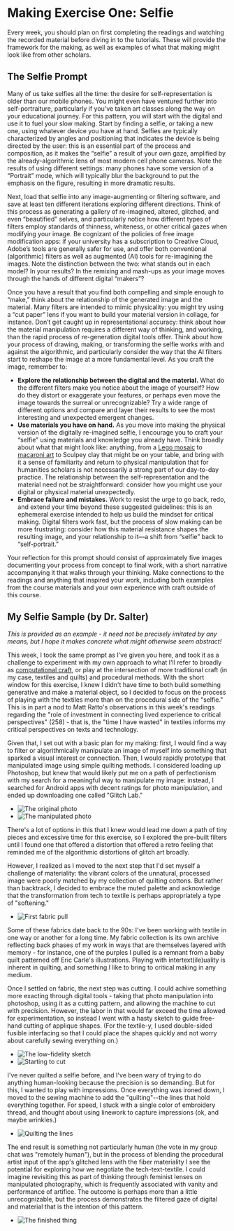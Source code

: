 # Making Exercise One: Selfie

Every week, you should plan on first completing the readings and watching the recorded material before diving in to the tutorials. These will provide the framework for the making, as well as examples of what that making might look like from other scholars. 

## The Selfie Prompt

Many of us take selfies all the time: the desire for self-representation is older than our mobile phones. You might even have ventured further into self-portraiture, particularly if you’ve taken art classes along the way on your educational journey. For this pattern, you will start with the digital and use it to fuel your slow making. Start by finding a selfie, or taking a new one, using whatever device you have at hand. Selfies are typically characterized by angles and positioning that indicates the device is being directed by the user: this is an essential part of the process and composition, as it makes the “selfie” a result of your own gaze, amplified by the already-algorithmic lens of most modern cell phone cameras. Note the results of using different settings: many phones have some version of a “Portrait” mode, which will typically blur the background to put the emphasis on the figure, resulting in more dramatic results.

Next, load that selfie into any image-augmenting or filtering software, and save at least ten different iterations exploring different directions. Think of this process as generating a gallery of re-imagined, altered, glitched, and even “beautified” selves, and particularly notice how different types of filters employ standards of thinness, whiteness, or other critical gazes when modifying your image. Be cognizant of the policies of free image modification apps: if your university has a subscription to Creative Cloud, Adobe’s tools are generally safer for use, and offer both conventional (algorithmic) filters as well as augmented (AI) tools for re-imagining the images. Note the distinction between the two: what stands out in each model? In your results? In the remixing and mash-ups as your image moves through the hands of different digital “makers”?

Once you have a result that you find both compelling and simple enough to “make,” think about the relationship of the generated image and the material. Many filters are intended to mimic physicality: you might try using a “cut paper” lens if you want to build your material version in collage, for instance. Don’t get caught up in representational accuracy: think about how the material manipulation requires a different way of thinking, and working, than the rapid process of re-generation digital tools offer. Think about how your process of drawing, making, or transforming the selfie works with and against the algorithmic, and particularly consider the way that the AI filters start to reshape the image at a more fundamental level. As you craft the image, remember to:


- **Explore the relationship between the digital and the material.** What do the different filters make you notice about the image of yourself? How do they distort or exaggerate your features, or perhaps even move the image towards the surreal or unrecognizable? Try a wide range of different options and compare and layer their results to see the most interesting and unexpected emergent changes.
- **Use materials you have on hand.** As you move into making the physical version of the digitally re-imagined selfie, I encourage you to craft your “selfie” using materials and knowledge you already have. Think broadly about what that might look like: anything, from a [Lego mosaic](https://www.brothers-brick.com/2020/07/01/lego-art-revealed-as-mosaics-of-the-beatles-marilyn-monroe-star-wars-sith-and-iron-man-news/) to [macaroni art](https://www.boothbayregister.com/article/memory-bench-proposed-boothbay-harbor-artist/9953) to Sculpey clay that might be on your table, and bring with it a sense of familiarity and return to physical manipulation that for humanities scholars is not necessarily a strong part of our day-to-day practice. The relationship between the self-representation and the material need not be straightforward: consider how you might use your digital or physical material unexpectedly. 
- **Embrace failure and mistakes.** Work to resist the urge to go back, redo, and extend your time beyond these suggested guidelines: this is an ephemeral exercise intended to help us build the mindset for critical making. Digital filters work fast, but the process of slow making can be more frustrating: consider how this material resistance shapes the resulting image, and your relationship to it—a shift from “selfie” back to “self-portrait.”

Your reflection for this prompt should consist of approximately five images documenting your process from concept to final work, with a short narrative accompanying it that walks through your thinking. Make connections to the readings and anything that inspired your work, including both examples from the course materials and your own experience with craft outside of this course.

## My Selfie Sample (by Dr. Salter)

*This is provided as an example - it need not be precisely imitated by any means, but I hope it makes concrete what might otherwise seem abstract!*

This week, I took the same prompt as I've given you here, and took it as a challenge to experiment with my own approach to what I'll refer to broadly as [computational craft](https://www.youtube.com/watch?v=mwtKiwQxyKY), or play at the intersection of more traditional craft (in my case, textiles and quilts) and procedural methods. With the short window for this exercise, I knew I didn't have time to both build something generative and make a material object, so I decided to focus on the process of playing with the textiles more than on the procedural side of the "selfie." This is in part a nod to Matt Ratto's observations in this week's readings regarding the "role of investment in connecting lived experience to critical perspectives" (258) - that is, the "time I have wasted" in textiles informs my critical perspectives on texts and technology.

Given that, I set out with a basic plan for my making: first, I would find a way to filter or algorithmically manipulate an image of myself into something that sparked a visual interest or connection. Then, I would rapidly prototype that manipulated image using simple quilting methods. I considered loading up Photoshop, but knew that would likely put me on a path of perfectionism with my search for a meaningful way to manipulate my image: instead, I searched for Android apps with decent ratings for photo manipulation, and ended up downloading one called "Glitch Lab."

- ![The original photo](../img/original.jpg)
- ![The manipulated photo](../img/glitched.png)

There's a lot of options in this that I knew would lead me down a path of tiny pieces and excessive time for this exercise, so I explored the pre-built filters until I found one that offered a distortion that offered a retro feeling that reminded me of the algorithmic distortions of glitch art broadly.

However, I realized as I moved to the next step that I'd set myself a challenge of materiality: the vibrant colors of the unnatural, processed image were poorly matched by my collection of quilting cottons. But rather than backtrack, I decided to embrace the muted palette and acknowledge that the transformation from tech to textile is perhaps appropriately a type of "softening."

- ![First fabric pull](../img/fabric.jpg)

Some of these fabrics date back to the 90s: I've been working with textile in one way or another for a long time. My fabric collection is its own archive reflecting back phases of my work in ways that are themselves layered with memory - for instance, one of the purples I pulled is a remnant from a baby quilt patterned off Eric Carle's illustrations. Playing with intertext(ile)uality is inherent in quilting, and something I like to bring to critical making in any medium.

Once I settled on fabric, the next step was cutting. I could achive something more exacting through digital tools - taking that photo manipulation into photoshop, using it as a cutting pattern, and allowing the machine to cut with precision. However, the labor in that would far exceed the time allowed for experimentation, so instead I went with a hasty sketch to guide free-hand cutting of applique shapes. (For the textile-y, I used double-sided fusible interfacing so that I could place the shapes quickly and not worry about carefully sewing everything on.)

- ![The low-fidelity sketch](../img/sketch.jpg)
- ![Starting to cut](../img/cutting.jpg)

I've never quilted a selfie before, and I've been wary of trying to do anything human-looking because the precision is so demanding. But for this, I wanted to play with impressions. Once everything was ironed down, I moved to the sewing machine to add the "quilting"--the lines that hold everything together. For speed, I stuck with a single color of embroidery thread, and thought about using linework to capture impressions (ok, and maybe wrinkles.)

- ![Quilting the lines](../img/quilting.jpg)

The end result is something not particularly human (the vote in my group chat was "remotely human"), but in the process of blending the procedural artist input of the app's glitched lens with the fiber materiality I see the potential for exploring how we negotiate the tech-text-textile. I could imagine revisiting this as part of thinking through feminist lenses on manipulated photography, which is frequently associated with vanity and performance of artifice. The outcome is perhaps more than a little unrecognizable, but the process demonstrates the filtered gaze of digital and material that is the intention of this pattern.

- ![The finished thing](../img/complete.jpg)
